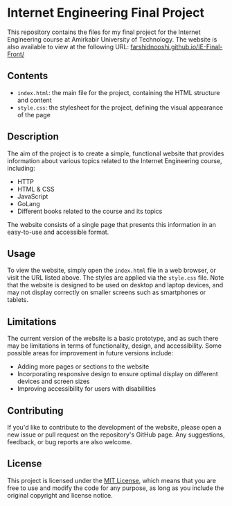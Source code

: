 # Internet Engineering Final Project

This repository contains the files for my final project for the Internet Engineering course at Amirkabir University of Technology. The website is also available to view at the following URL:
[farshidnooshi.github.io/IE-Final-Front/](https://farshidnooshi.github.io/IE-Final-Front/)

## Contents
- `index.html`: the main file for the project, containing the HTML structure and content
- `style.css`: the stylesheet for the project, defining the visual appearance of the page

## Description
The aim of the project is to create a simple, functional website that provides information about various topics related to the Internet Engineering course, including:
- HTTP
- HTML & CSS
- JavaScript
- GoLang
- Different books related to the course and its topics

The website consists of a single page that presents this information in an easy-to-use and accessible format.

## Usage
To view the website, simply open the `index.html` file in a web browser, or visit the URL listed above. The styles are applied via the `style.css` file. Note that the website is designed to be used on desktop and laptop devices, and may not display correctly on smaller screens such as smartphones or tablets.

## Limitations
The current version of the website is a basic prototype, and as such there may be limitations in terms of functionality, design, and accessibility. Some possible areas for improvement in future versions include:
- Adding more pages or sections to the website
- Incorporating responsive design to ensure optimal display on different devices and screen sizes
- Improving accessibility for users with disabilities

## Contributing
If you'd like to contribute to the development of the website, please open a new issue or pull request on the repository's GitHub page. Any suggestions, feedback, or bug reports are also welcome.

## License
This project is licensed under the [MIT License](https://opensource.org/licenses/MIT), which means that you are free to use and modify the code for any purpose, as long as you include the original copyright and license notice.
